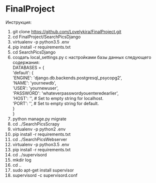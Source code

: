 # FinalProject

Инструкция:<br>
1. git clone https://github.com/Lovelykira/FinalProject.git<br>
2. cd FinalProject/SearchPicsDjango<br>
3. virtualenv -p python3.5 .env<br>
4. pip install -r requirements.txt<br>
5. cd SearchPicsDjango<br>
6. создать local_settings.py с настройками базы данных следующего содержания:<br>
DATABASES = {<br>
    'default': {<br>
    'ENGINE': 'django.db.backends.postgresql_psycopg2',<br>
    'NAME': 'yournewdb',<br>
    'USER': 'yournewuser',<br>
    'PASSWORD': 'whateverpasswordyouenteredearlier',<br>
    'HOST': '', # Set to empty string for localhost.<br>
    'PORT': '', # Set to empty string for default.<br>
    }<br>
}<br>
7. python manage.py migrate<br>
8. cd ../SearchPicsScrapy<br>
9. virtualenv -p python2 .env<br>
10. pip install -r requirements.txt<br>
11. cd ../SearchPicsWebserver<br>
12. virtualenv -p python3.5 .env<br>
13. pip install -r requirements.txt<br>
14. cd ../supervisord<br>
15. mkdir log
16. cd ..
17. sudo apt-get install supervisor<br>
18. supervisord -c supervisord.conf<br>
